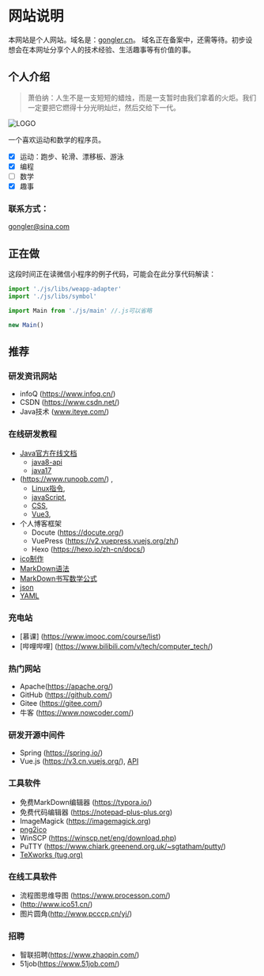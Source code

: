 

# 网站说明



本网站是个人网站。域名是：[gongler.cn](http://gongler.cn)。 域名正在备案中，还需等待。初步设想会在本网址分享个人的技术经验、生活趣事等有价值的事。



## 个人介绍



> 萧伯纳：人生不是一支短短的蜡烛，而是一支暂时由我们拿着的火炬。我们一定要把它燃得十分光明灿烂，然后交给下一代。



![LOGO](http://82.157.124.225/img/me300c.png)



一个喜欢运动和数学的程序员。
- [x] 运动：跑步、轮滑、漂移板、游泳
- [x]  编程
- [ ] 数学
- [x]  趣事

### 联系方式：
<gongler@sina.com>

## 正在做

这段时间正在读微信小程序的例子代码，可能会在此分享代码解读：

```javascript
import './js/libs/weapp-adapter'
import './js/libs/symbol'

import Main from './js/main' //.js可以省略

new Main()

```

## 推荐 

### 研发资讯网站

- infoQ (https://www.infoq.cn/)
- CSDN (https://www.csdn.net/)
- Java技术 (www.iteye.com/)


### 在线研发教程
- [Java官方在线文档](https://docs.oracle.com/en/java/javase)
    - [java8-api](https://docs.oracle.com/javase/8/docs/api/)
    - [java17](https://docs.oracle.com/en/java/javase/17/)
-  (https://www.runoob.com/) , 
    - [Linux指令](https://www.runoob.com/linux/linux-user-manage.html),
    - [javaScript](https://www.runoob.com/js/js-tutorial.html), 
    - [CSS](https://www.runoob.com/css/css-tutorial.html),
    - [Vue3](https://www.runoob.com/vue3/vue3-tutorial.html), []()
- 个人博客框架
    - Docute (https://docute.org/)
    - VuePress (https://v2.vuepress.vuejs.org/zh/)
    - Hexo (https://hexo.io/zh-cn/docs/)
- [ico制作](https://qastack.cn/superuser/491180/how-do-i-embed-multiple-sizes-in-an-ico-file)
- [MarkDown语法 ](http://www.imooc.com/wiki/markdownlesson)
- [MarkDown书写数学公式](https://mp.weixin.qq.com/s?src=11&timestamp=1633534172&ver=3358&signature=sXn-rOTD78h6RVM61ySP5rBKKxGLWxK56WT7isx5B-OD7jyZzsxyWQg*4tknb*4BdP6mttJiCHem7FxSmFHTk9Fz31SmNwSfHu7BVnGtLxdGnG6gW3AZIo6dJ*Kbgu8D&new=1)
- [json](https://www.json.org/l)
- [YAML](https://yaml.org/spec/1.2.2/)

### 充电站
- [慕课] (https://www.imooc.com/course/list)
- [哔哩哔哩] (https://www.bilibili.com/v/tech/computer_tech/)

### 热门网站

- Apache(https://apache.org/)
- GitHub (https://github.com/)
- Gitee (https://gitee.com/)
- 牛客 (https://www.nowcoder.com/)

### 研发开源中间件
- Spring (https://spring.io/)
- Vue.js (https://v3.cn.vuejs.org/), [ API](https://v3.cn.vuejs.org/api/)

### 工具软件

- 免费MarkDown编辑器 (https://typora.io/)
- 免费代码编辑器 (https://notepad-plus-plus.org)
- ImageMagick (https://imagemagick.org)
- [png2ico](http://www.winterdrache.de/freeware/png2ico/)
- WinSCP (https://winscp.net/eng/download.php)
- PuTTY (https://www.chiark.greenend.org.uk/~sgtatham/putty/)
- [TeXworks (tug.org)](http://www.tug.org/texworks/)

### 在线工具软件

- 流程图思维导图 (https://www.processon.com/)
- (http://www.ico51.cn/)
- 图片圆角(http://www.pcccp.cn/yj/)

### 招聘
- 智联招聘(https://www.zhaopin.com/)
- 51job(https://www.51job.com/)

